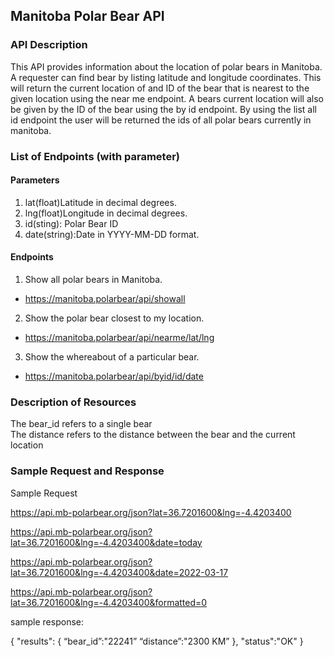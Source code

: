 ## **Manitoba Polar Bear API**

### **API Description**
This API provides information about the location of polar bears in Manitoba. A requester can find bear by listing latitude and longitude coordinates. This will return the current location of and ID of the bear that is nearest to the given location using the near me endpoint. A bears current location will also be given by the ID of the bear using the by id endpoint. By using the list all id endpoint the user will be returned the ids of all polar bears currently in manitoba.

### **List of Endpoints (with parameter)**

#### Parameters
1. lat(float)Latitude in decimal degrees. 
2. lng(float)Longitude in decimal degrees.
3. id(sting): Polar Bear ID
4. date(string):Date in YYYY-MM-DD format.

#### Endpoints
1. Show all polar bears in Manitoba.
 * https://manitoba.polarbear/api/showall
2. Show the polar bear closest to my location.
 * https://manitoba.polarbear/api/nearme/lat/lng
3. Show the whereabout of a particular bear.
 * https://manitoba.polarbear/api/byid/id/date

### **Description of Resources**
The bear_id refers to a single bear  
The distance refers to the distance between the bear and the current location

### **Sample Request and Response**

Sample Request

https://api.mb-polarbear.org/json?lat=36.7201600&lng=-4.4203400

https://api.mb-polarbear.org/json?lat=36.7201600&lng=-4.4203400&date=today

https://api.mb-polarbear.org/json?lat=36.7201600&lng=-4.4203400&date=2022-03-17

https://api.mb-polarbear.org/json?lat=36.7201600&lng=-4.4203400&formatted=0


sample response:

{
      "results":
      {
       “bear_id”:"22241”
       “distance”:"2300 KM”
      },
       "status":"OK"
    }
